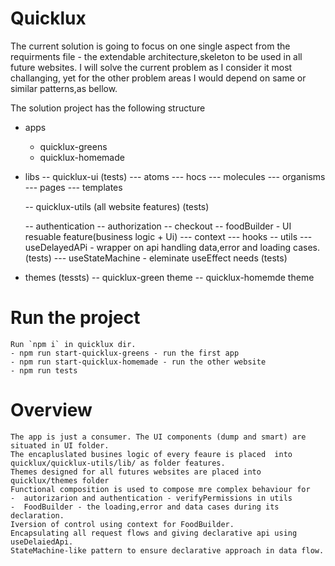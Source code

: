 # Quicklux

The current solution is going to focus on one single aspect from the requirments file - the extendable architecture,skeleton to be used in all future websites. I will solve the current problem as I consider it most challanging, yet for the other problem areas I would depend on same or similar patterns,as bellow.

The solution project has the following structure

- apps
  - quicklux-greens
  - quicklux-homemade

- libs
  -- quicklux-ui (tests)
  --- atoms
  --- hocs
  --- molecules
  --- organisms
  --- pages
  --- templates

  -- quicklux-utils (all website features) (tests)

  -- authentication
  -- authorization
  -- checkout
  -- foodBuilder - UI resuable feature(business logic + Ui)
  --- context
  --- hooks
  -- utils
  --- useDelayedAPi - wrapper on api handling data,error and loading cases. (tests)
  --- useStateMachine - eleminate useEffect needs (tests)

- themes (tessts)
  -- quicklux-green theme
  -- quicklux-homemde theme

# Run the project

    Run `npm i` in quicklux dir.
    - npm run start-quicklux-greens - run the first app
    - npm run start-quicklux-homemade - run the other website
    - npm run tests

# Overview
    The app is just a consumer. The UI components (dump and smart) are situated in UI folder.
    The encapluslated busines logic of every feaure is placed  into  quicklux/quicklux-utils/lib/ as folder features.
    Themes designed for all futures websites are placed into quicklux/themes folder
    Functional composition is used to compose mre complex behaviour for
    -  autorizarion and authentication - verifyPermissions in utils
    -  FoodBuilder - the loading,error and data cases during its declaration.
    Iversion of control using context for FoodBuilder.
    Encapsulating all request flows and giving declarative api using useDelaiedApi.
    StateMachine-like pattern to ensure declarative approach in data flow.
